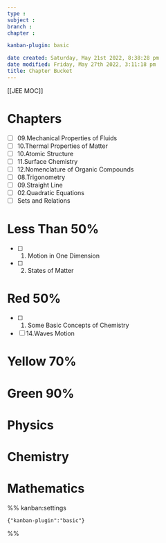 ```yaml
---
type : 
subject : 
branch :
chapter :

kanban-plugin: basic

date created: Saturday, May 21st 2022, 8:38:28 pm
date modified: Friday, May 27th 2022, 3:11:18 pm
title: Chapter Bucket
---
```

[[JEE MOC]]

# Chapters

- [ ] 09.Mechanical Properties of Fluids
- [ ] 10.Thermal Properties of Matter
- [ ] 10.Atomic Structure
- [ ] 11.Surface Chemistry
- [ ] 12.Nomenclature of Organic Compounds
- [ ] 08.Trigonometry
- [ ] 09.Straight Line
- [ ] 02.Quadratic Equations
- [ ] Sets and Relations

# Less Than 50%

- [ ] 01. Motion in One Dimension
- [ ] 2. States of Matter

# Red 50%

- [ ] 1. Some Basic Concepts of Chemistry
- [ ] 14.Waves Motion

# Yellow 70%

# Green 90%

# Physics

# Chemistry

# Mathematics

%% kanban:settings
```
{"kanban-plugin":"basic"}
```
%%
